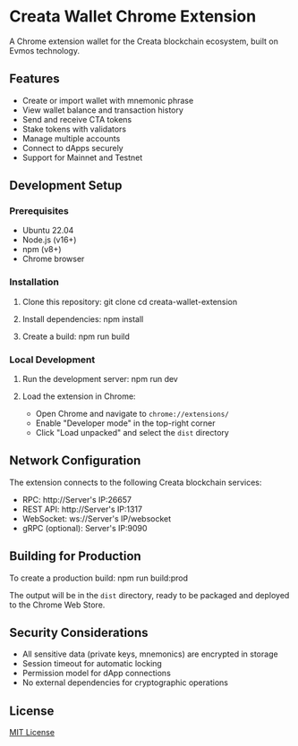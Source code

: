 # Creata Wallet Chrome Extension
A Chrome extension wallet for the Creata blockchain ecosystem, built on Evmos technology.

## Features
- Create or import wallet with mnemonic phrase
- View wallet balance and transaction history
- Send and receive CTA tokens
- Stake tokens with validators
- Manage multiple accounts
- Connect to dApps securely
- Support for Mainnet and Testnet

## Development Setup

### Prerequisites
- Ubuntu 22.04
- Node.js (v16+)
- npm (v8+)
- Chrome browser

### Installation
1. Clone this repository:
git clone <repository-url>
cd creata-wallet-extension

2. Install dependencies:
npm install

3. Create a build:
npm run build

### Local Development
1. Run the development server:
npm run dev

2. Load the extension in Chrome:
   - Open Chrome and navigate to `chrome://extensions/`
   - Enable "Developer mode" in the top-right corner
   - Click "Load unpacked" and select the `dist` directory

## Network Configuration
The extension connects to the following Creata blockchain services:

- RPC: http://Server's IP:26657
- REST API: http://Server's IP:1317
- WebSocket: ws://Server's IP/websocket
- gRPC (optional): Server's IP:9090

## Building for Production
To create a production build:
npm run build:prod

The output will be in the `dist` directory, ready to be packaged and deployed to the Chrome Web Store.

## Security Considerations
- All sensitive data (private keys, mnemonics) are encrypted in storage
- Session timeout for automatic locking
- Permission model for dApp connections
- No external dependencies for cryptographic operations

## License

[MIT License](LICENSE)
